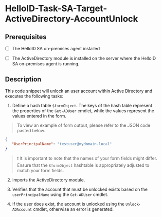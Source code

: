 
# HelloID-Task-SA-Target-ActiveDirectory-AccountUnlock

## Prerequisites

- [ ] The HelloID SA on-premises agent installed

- [ ] The ActiveDirectory module is installed on the server where the HelloID SA on-premises agent is running.

## Description

This code snippet will unlock an user account within Active Directory and executes the following tasks:

1. Define a hash table `$formObject`. The keys of the hash table represent the properties of the `Get-ADUser` cmdlet, while the values represent the values entered in the form.

> To view an example of form output, please refer to the JSON code pasted below.

```json
{
   "UserPrincipalName": "testuser@mydomain.local"
}
```

> :exclamation: It is important to note that the names of your form fields might differ. Ensure that the `$formObject` hashtable is appropriately adjusted to match your form fields.

2. Imports the ActiveDirectory module.

3. Verifies that the account that must be unlocked exists based on the `userPrincipalName` using the `Get-ADUser` cmdlet.

4. If the user does exist, the account is unlocked using the `Unlock-ADAccount` cmdlet, otherwise an error is generated.
